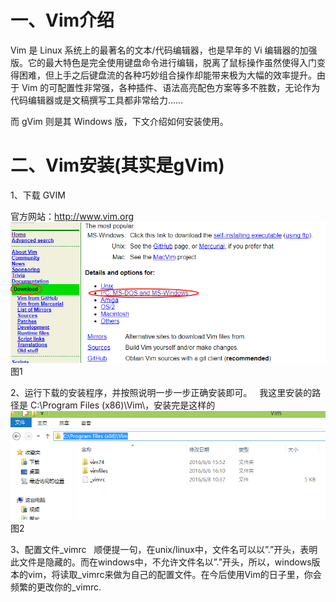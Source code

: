 
# 一、Vim介绍

Vim 是 Linux 系统上的最著名的文本/代码编辑器，也是早年的 Vi 编辑器的加强版。它的最大特色是完全使用键盘命令进行编辑，脱离了鼠标操作虽然使得入门变得困难，但上手之后键盘流的各种巧妙组合操作却能带来极为大幅的效率提升。由于 Vim 的可配置性非常强，各种插件、语法高亮配色方案等多不胜数，无论作为代码编辑器或是文稿撰写工具都非常给力……   

而 gVim 则是其 Windows 版，下文介绍如何安装使用。   

# 二、Vim安装(其实是gVim)

1、下载 GVIM   

官方网站：http://www.vim.org
![1](../images/Windows下Vim编辑器使用（一）——Vim介绍和安装/1.png) 图1   

2、运行下载的安装程序，并按照说明一步一步正确安装即可。   
我这里安装的路径是 C:\Program Files (x86)\Vim\，安装完是这样的
![2](../images/Windows下Vim编辑器使用（一）——Vim介绍和安装/2.png) 图2   


3、配置文件_vimrc   
顺便提一句，在unix/linux中，文件名可以以”.”开头，表明此文件是隐藏的。而在windows中，不允许文件名以”.”开头，所以，windows版本的vim，将读取_vimrc来做为自己的配置文件。在今后使用Vim的日子里，你会频繁的更改你的_vimrc.

